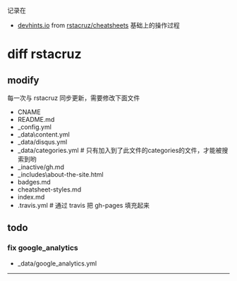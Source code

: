 
记录在 
- [devhints.io](https://devhints.io) from [rstacruz/cheatsheets](https://github.com/rstacruz/cheatsheets)
基础上的操作过程

# diff rstacruz

## modify
每一次与 rstacruz 同步更新，需要修改下面文件

* CNAME
* README.md
* _config.yml
* _data\content.yml
* _data/disqus.yml
* _data/categories.yml    # 只有加入到了此文件的categories的文件，才能被搜索到哟
* _inactive/gh.md
* _includes\about-the-site.html
* badges.md
* cheatsheet-styles.md
* index.md
* .travis.yml    # 通过 travis 把 gh-pages 填充起来

## todo ##

### fix google_analytics ###

* _data/google_analytics.yml


---
